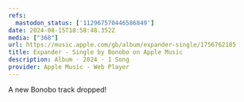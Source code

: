 ```yaml
---
refs:
  mastodon_status: ['112967570446586849']
date: 2024-08-15T18:58:48.352Z
media: ["368"]
url: https://music.apple.com/gb/album/expander-single/1756762185
title: Expander - Single by Bonobo on Apple Music
description: Album · 2024 · 1 Song
provider: Apple Music - Web Player
---
```


A new Bonobo track dropped!
